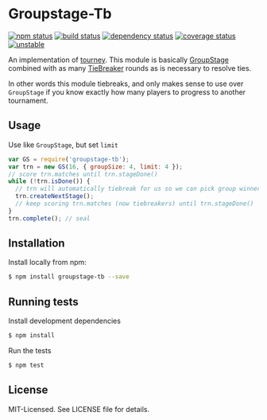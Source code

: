 # Groupstage-Tb
[![npm status](http://img.shields.io/npm/v/groupstage-tb.svg)](https://www.npmjs.org/package/groupstage-tb)
[![build status](https://secure.travis-ci.org/clux/groupstage-tb.svg)](http://travis-ci.org/clux/groupstage-tb)
[![dependency status](https://david-dm.org/clux/groupstage-tb.svg)](https://david-dm.org/clux/groupstage-tb)
[![coverage status](http://img.shields.io/coveralls/clux/groupstage-tb.svg)](https://coveralls.io/r/clux/groupstage-tb)
[![unstable](http://img.shields.io/badge/stability-unstable-E5AE13.svg)](http://nodejs.org/api/documentation.html#documentation_stability_index)

An implementation of [tourney](https://github.com/clux/tourney). This module is basically [GroupStage](https://github.com/clux/groupstage) combined with as many [TieBreaker](https://github.com/clux/tiebreaker) rounds as is necessary to resolve ties.

In other words this module tiebreaks, and only makes sense to use over `GroupStage` if you know exactly how many players to progress to another tournament.

## Usage
Use like `GroupStage`, but set `limit`

```js
var GS = require('groupstage-tb');
var trn = new GS(16, { groupSize: 4, limit: 4 });
// score trn.matches until trn.stageDone()
while (!trn.isDone()) {
  // trn will automatically tiebreak for us so we can pick group winner in each group
  trn.createNextStage();
  // keep scoring trn.matches (now tiebreakers) until trn.stageDone()
}
trn.complete(); // seal
```

## Installation
Install locally from npm:

```bash
$ npm install groupstage-tb --save
```

## Running tests
Install development dependencies

```bash
$ npm install
```

Run the tests

```bash
$ npm test
```

## License
MIT-Licensed. See LICENSE file for details.
